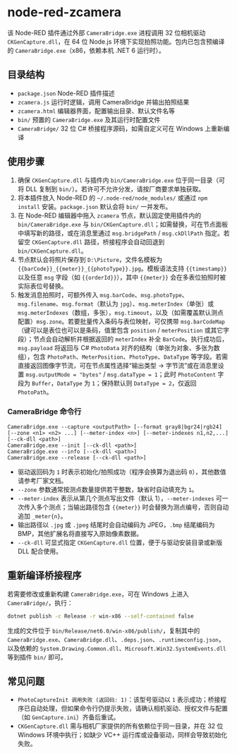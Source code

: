 # node-red-zcamera

该 Node-RED 插件通过外部 `CameraBridge.exe` 进程调用 32 位相机驱动 `CKGenCapture.dll`，在 64 位 Node.js 环境下实现拍照功能。包内已包含预编译的 `CameraBridge.exe`（x86，依赖本机 .NET 6 运行时）。

## 目录结构

- `package.json` Node-RED 插件描述
- `zcamera.js` 运行时逻辑，调用 CameraBridge 并输出拍照结果
- `zcamera.html` 编辑器界面，配置输出目录、默认文件名等
- `bin/` 预置的 `CameraBridge.exe` 及其运行时配置文件
- `CameraBridge/` 32 位 C# 桥接程序源码，如需自定义可在 Windows 上重新编译

## 使用步骤

1. 确保 `CKGenCapture.dll` 与插件内 `bin/CameraBridge.exe` 位于同一目录（可将 DLL 复制到 `bin/`）。若许可不允许分发，请按厂商要求单独获取。
2. 将本插件放入 Node-RED 的 `~/.node-red/node_modules/` 或通过 `npm install` 安装。`package.json` 默认会将 `bin/` 一并发布。
3. 在 Node-RED 编辑器中拖入 `zcamera` 节点，默认固定使用插件内的 `bin/CameraBridge.exe` 与 `bin/CKGenCapture.dll`；如需替换，可在节点面板中填写新的路径，或在消息里通过 `msg.bridgePath` / `msg.ckDllPath` 指定。若留空 `CKGenCapture.dll` 路径，桥接程序会自动回退到 `bin/CKGenCapture.dll`。
4. 节点默认会将照片保存到 `D:\Picture`，文件名模板为 `{{barCode}}_{{meter}}_{{photoType}}.jpg`。模板语法支持 `{{timestamp}}` 以及任意 `msg` 字段（如 `{{orderId}}`），其中 `{{meter}}` 会在多表位拍照时被实际表位号替换。
5. 触发消息拍照时，可额外传入 `msg.barCode`、`msg.photoType`、`msg.filename`、`msg.format`（默认为 `jpg`）、`msg.meterIndex`（单张）或 `msg.meterIndexes`（数组，多张），`msg.timeout`，以及（如需覆盖默认测点配置）`msg.zone`。若要批量传入条码与表位映射，可仅携带 `msg.barCodeMap`（键可以是表位也可以是条码，值里包含 `position` / `meterPosition` 或其它字段）；节点会自动解析并根据返回的 `meterIndex` 补全 `BarCode`。执行成功后，`msg.payload` 将返回与 C# `PhotoData` 对齐的结构（单张为对象、多张为数组），包含 `PhotoPath`、`MeterPosition`、`PhotoType`、`DataType` 等字段。若需直接返回图像字节流，可在节点属性选择“输出类型 -> 字节流”或在消息里设置 `msg.outputMode = "bytes"` / `msg.dataType = 1`；此时 `PhotoContent` 字段为 `Buffer`，`DataType` 为 `1`；保持默认则 `DataType = 2`，仅返回 `PhotoPath`。

### CameraBridge 命令行

```text
CameraBridge.exe --capture <outputPath> [--format gray8|bgr24|rgb24] [--zone <n1> <n2> ...] [--meter-index <n>] [--meter-indexes n1,n2,...] [--ck-dll <path>]
CameraBridge.exe --init [--ck-dll <path>]
CameraBridge.exe --info [--ck-dll <path>]
CameraBridge.exe --release [--ck-dll <path>]
```

- 驱动返回码为 `1` 时表示初始化/拍照成功（程序会换算为退出码 `0`），其他数值请参考厂家文档。
- `--zone` 参数通常按测点数量提供若干整数，缺省时自动填充为 `1`。
- `--meter-index` 表示从第几个测点写出文件（默认 1），`--meter-indexes` 可一次传入多个测点；当输出路径包含 `{{meter}}` 时会替换为测点编号，否则自动追加 `_meter{n}`。
- 输出路径以 `.jpg` 或 `.jpeg` 结尾时会自动编码为 JPEG，`.bmp` 结尾编码为 BMP，其他扩展名将直接写入原始像素数据。
- `--ck-dll` 可显式指定 `CKGenCapture.dll` 位置，便于与驱动安装目录或新版 DLL 配合使用。

## 重新编译桥接程序

若需要修改或重新构建 `CameraBridge.exe`，可在 Windows 上进入 `CameraBridge/`，执行：

```bash
dotnet publish -c Release -r win-x86 --self-contained false
```

生成的文件位于 `bin/Release/net6.0/win-x86/publish/`，复制其中的 `CameraBridge.exe`、`CameraBridge.dll`、`.deps.json`、`.runtimeconfig.json`，以及依赖的 `System.Drawing.Common.dll`、`Microsoft.Win32.SystemEvents.dll` 等到插件 `bin/` 即可。

## 常见问题

- `PhotoCaptureInit 调用失败 (返回码: 1)`：该型号驱动以 `1` 表示成功；桥接程序已自动处理，但如果命令行仍提示失败，请确认相机驱动、授权文件与配置（如 `GenCapture.ini`）齐备后重试。
- `CKGenCapture.dll` 需与相机厂家提供的所有依赖位于同一目录，并在 32 位 Windows 环境中执行；如缺少 VC++ 运行库或设备驱动，同样会导致初始化失败。
